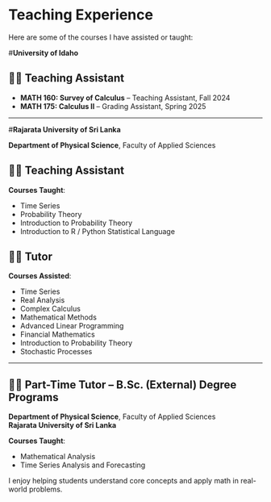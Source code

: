 # Teaching Experience

Here are some of the courses I have assisted or taught:

#**University of Idaho** 

## 👩‍🏫 Teaching Assistant
- **MATH 160: Survey of Calculus** – Teaching Assistant, Fall 2024
- **MATH 175: Calculus II** – Grading Assistant, Spring 2025
  
--- 

#**Rajarata University of Sri Lanka**

**Department of Physical Science**, Faculty of Applied Sciences  
  
## 👩‍🏫 Teaching Assistant  
**Courses Taught**:
- Time Series  
- Probability Theory  
- Introduction to Probability Theory  
- Introduction to R / Python Statistical Language

## 👩‍🏫 Tutor  
**Courses Assisted**:
- Time Series  
- Real Analysis  
- Complex Calculus  
- Mathematical Methods  
- Advanced Linear Programming  
- Financial Mathematics  
- Introduction to Probability Theory  
- Stochastic Processes

---

## 👩‍🏫 Part-Time Tutor – B.Sc. (External) Degree Programs  
**Department of Physical Science**, Faculty of Applied Sciences  
**Rajarata University of Sri Lanka**  

**Courses Taught**:
- Mathematical Analysis  
- Time Series Analysis and Forecasting




I enjoy helping students understand core concepts and apply math in real-world problems.
